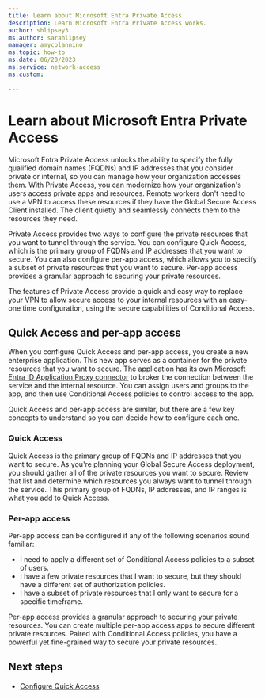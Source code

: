 ```yaml
---
title: Learn about Microsoft Entra Private Access
description: Learn Microsoft Entra Private Access works.
author: shlipsey3
ms.author: sarahlipsey
manager: amycolannino
ms.topic: how-to
ms.date: 06/20/2023
ms.service: network-access
ms.custom: 

---
```


# Learn about Microsoft Entra Private Access

Microsoft Entra Private Access unlocks the ability to specify the fully qualified domain names (FQDNs) and IP addresses that you consider private or internal, so you can manage how your organization accesses them. With Private Access, you can modernize how your organization's users access private apps and resources. Remote workers don't need to use a VPN to access these resources if they have the Global Secure Access Client installed. The client quietly and seamlessly connects them to the resources they need.

Private Access provides two ways to configure the private resources that you want to tunnel through the service. You can configure Quick Access, which is the primary group of FQDNs and IP addresses that you want to secure. You can also configure per-app access, which allows you to specify a subset of private resources that you want to secure. Per-app access provides a granular approach to securing your private resources.

The features of Private Access provide a quick and easy way to replace your VPN to allow secure access to your internal resources with an easy-one time configuration, using the secure capabilities of Conditional Access.

## Quick Access and per-app access

When you configure Quick Access and per-app access, you create a new enterprise application. This new app serves as a container for the private resources that you want to secure. The application has its own [Microsoft Entra ID Application Proxy connector](how-to-configure-connectors.md) to broker the connection between the service and the internal resource. You can assign users and groups to the app, and then use Conditional Access policies to control access to the app.

Quick Access and per-app access are similar, but there are a few key concepts to understand so you can decide how to configure each one.

### Quick Access

Quick Access is the primary group of FQDNs and IP addresses that you want to secure. As you're planning your Global Secure Access deployment, you should gather all of the private resources you want to secure. Review that list and determine which resources you always want to tunnel through the service. This primary group of FQDNs, IP addresses, and IP ranges is what you add to Quick Access.

### Per-app access

Per-app access can be configured if any of the following scenarios sound familiar:

- I need to apply a different set of Conditional Access policies to a subset of users.
- I have a few private resources that I want to secure, but they should have a different set of authorization policies.
- I have a subset of private resources that I only want to secure for a specific timeframe.

Per-app access provides a granular approach to securing your private resources. You can create multiple per-app access apps to secure different private resources. Paired with Conditional Access policies, you have a powerful yet fine-grained way to secure your private resources.

## Next steps

- [Configure Quick Access](how-to-configure-quick-access.md)

